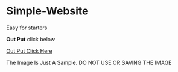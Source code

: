 # Simple-Website 
Easy for starters


**Out Put** click below

<a class="button" href="https://test-web.ahmad05110.repl.co/">Out Put Click Here</a>

The Image Is Just A Sample.
DO NOT USE OR SAVING THE IMAGE
